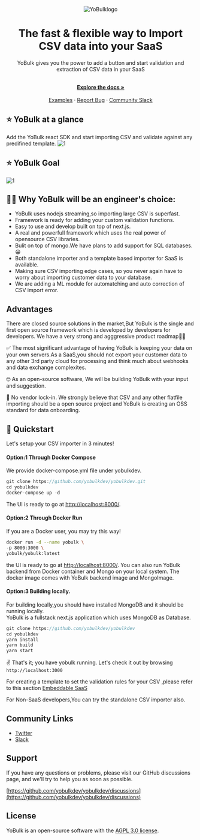 <div align="center">
  
  ![YoBulklogo](https://user-images.githubusercontent.com/118799976/205481338-370fb73e-d266-499a-bd49-a9c7d54e514a.png)

</div>

<h1 align="center">The fast & flexible way to Import CSV data into your SaaS</h1>

<div align="center">
YoBulk gives you the power to add a button and start validation and extraction of CSV data in your SaaS
</div>

<p align="center">
    <br />
    <a href="https://doc.yobulk.dev" rel="dofollow"><strong>Explore the docs »</strong></a>
    <br />

  <br/>
    <a href="https://doc.yobulk.dev/GetStarted/Demo">Examples</a>
    ·
    <a href="https://github.com/yobulkdev/yobulkdev/issues">Report Bug</a>
    ·
    <a href="https://join.slack.com/t/yobulkdev/shared_invite/zt-1kiutrmhx-6z_Mvq17dW0pPYePrwPocg">Community Slack</a>
</p>

## ⭐ YoBulk at a glance

Add the YoBulk react SDK and start importing CSV and validate against any predifined template.
![1](https://user-images.githubusercontent.com/18412631/202904050-ace18551-3305-4258-8e9d-46afbbdc9cb7.png)

## ⭐ YoBulk Goal
![1](https://user-images.githubusercontent.com/18412631/202903374-33995143-800b-4fa1-86ed-32803bf1eaf3.png)

## 💪💪 Why YoBulk will be an engineer's choice:

-   YoBulk uses nodejs streaming,so importing large CSV is superfast.
-   Framework is ready for adding your custom validation functions.
-   Easy to use and develop built on top of next.js.
-   A real and powerfull framework which uses the real power of opensource CSV libraries.
-   Bulit on top of mongo.We have plans to add support for SQL databases.😁
-   Both standalone importer and a template based importer for SaaS is available.
-   Making sure CSV importing edge cases, so you never again have to worry about importing customer data to your database.
-   We are adding a ML module for automatching and auto correction of CSV import error.


## Advantages

There are closed source solutions in the market,But YoBulk is the single and first open source framework which is developed by developers for developers.
We have a very strong and agggressive product roadmap💪💪

✅ The most significant advantage of having YoBulk is keeping your data on your own servers.As a SaaS,you should not export your customer data to any 
other 3rd party cloud for processing and think much about webhooks and data exchange complexites.

🤓 As an open-source software, We will be building YoBulk with your input and suggestion.

💙 No vendor lock-in. We strongly believe that CSV and any other flatfile importing should be a open source project and YoBulk is creating an OSS standard for data onboarding.


## 🚀 Quickstart

Let's setup your CSV importer in 3 minutes!
#### Option:1 Through Docker Compose
We provide docker-compose.yml file under yobulkdev.
```js
git clone https://github.com/yobulkdev/yobulkdev.git
cd yobulkdev 
docker-compose up -d
```
The UI is ready to go at [http://localhost:8000/](http://localhost:8000/).

#### Option:2 Through Docker Run
If you are a Docker user, you may try this way!

```bash
docker run -d --name yobulk \
-p 8000:3000 \
yobulk/yobulk:latest
```
the UI is ready to go at [http://localhost:8000/](http://localhost:8000/).
You can also run YoBulk backend from Docker container and Mongo on your local system.
The docker image comes with YoBulk backend image and MongoImage.

#### Option:3 Building locally.
For building locally,you should have installed MongoDB and it should be running locally.  
YoBulk is a fullstack next.js application which uses MongoDB as Database.
```js
git clone https://github.com/yobulkdev/yobulkdev
cd yobulkdev
yarn install
yarn build 
yarn start
```
✌️ That's it; you have yobulk running. Let's check it out by browsing `http://localhost:3000`

For creating a template to set the validation rules for your CSV ,please refer to this section [Embeddable SaaS](https://doc.yobulk.dev/GetStarted/Installation#embeddable-csv-importer-in-saas)

For Non-SaaS developers,You can try the standalone CSV importer also.

## Community Links

- [Twitter](https://twitter.com/yobulkdev)
- [Slack](https://join.slack.com/t/yobulkdev/shared_invite/zt-1kiutrmhx-6z_Mvq17dW0pPYePrwPocg)

## Support

If you have any questions or problems, please visit our GitHub discussions page, and we'll try to help you as soon as possible.

[https://github.com/yobulkdev/yobulkdev/discussions](https://github.com/yobulkdev/yobulkdev/discussions)
## License

YoBulk is an open-source software with the [AGPL 3.0 license](https://github.com/yobulkdev/yobulkdev/blob/main/LICENSE.md).



